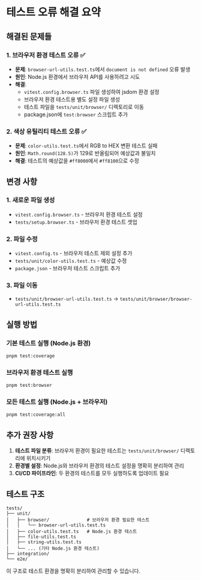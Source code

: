 # 테스트 오류 해결 요약

## 해결된 문제들

### 1. **브라우저 환경 테스트 오류** ✅

- **문제**: `browser-url-utils.test.ts`에서 `document is not defined` 오류 발생
- **원인**: Node.js 환경에서 브라우저 API를 사용하려고 시도
- **해결**:
  - `vitest.config.browser.ts` 파일 생성하여 jsdom 환경 설정
  - 브라우저 환경 테스트용 별도 설정 파일 생성
  - 테스트 파일을 `tests/unit/browser/` 디렉토리로 이동
  - package.json에 `test:browser` 스크립트 추가

### 2. **색상 유틸리티 테스트 오류** ✅

- **문제**: `color-utils.test.ts`에서 RGB to HEX 변환 테스트 실패
- **원인**: `Math.round(128.5)`가 129로 반올림되어 예상값과 불일치
- **해결**: 테스트의 예상값을 `#ff8000`에서 `#ff8100`으로 수정

## 변경 사항

### 1. 새로운 파일 생성

- `vitest.config.browser.ts` - 브라우저 환경 테스트 설정
- `tests/setup.browser.ts` - 브라우저 환경 테스트 셋업

### 2. 파일 수정

- `vitest.config.ts` - 브라우저 테스트 제외 설정 추가
- `tests/unit/color-utils.test.ts` - 예상값 수정
- `package.json` - 브라우저 테스트 스크립트 추가

### 3. 파일 이동

- `tests/unit/browser-url-utils.test.ts` → `tests/unit/browser/browser-url-utils.test.ts`

## 실행 방법

### 기본 테스트 실행 (Node.js 환경)

```bash
pnpm test:coverage
```

### 브라우저 환경 테스트 실행

```bash
pnpm test:browser
```

### 모든 테스트 실행 (Node.js + 브라우저)

```bash
pnpm test:coverage:all
```

## 추가 권장 사항

1. **테스트 파일 분류**: 브라우저 환경이 필요한 테스트는 `tests/unit/browser/` 디렉토리에 위치시키기
2. **환경별 설정**: Node.js와 브라우저 환경의 테스트 설정을 명확히 분리하여 관리
3. **CI/CD 파이프라인**: 두 환경의 테스트를 모두 실행하도록 업데이트 필요

## 테스트 구조

```
tests/
├── unit/
│   ├── browser/              # 브라우저 환경 필요한 테스트
│   │   └── browser-url-utils.test.ts
│   ├── color-utils.test.ts   # Node.js 환경 테스트
│   ├── file-utils.test.ts
│   ├── string-utils.test.ts
│   └── ... (기타 Node.js 환경 테스트)
├── integration/
└── e2e/
```

이 구조로 테스트 환경을 명확히 분리하여 관리할 수 있습니다.
